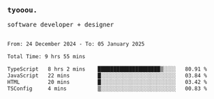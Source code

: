 <samp>
   <h3>tyooou.</h3>
   software developer + designer
   <br/><br/>
  <!--START_SECTION:waka-->

```txt
From: 24 December 2024 - To: 05 January 2025

Total Time: 9 hrs 55 mins

TypeScript   8 hrs 2 mins    ████████████████████▒░░░░   80.91 %
JavaScript   22 mins         █░░░░░░░░░░░░░░░░░░░░░░░░   03.84 %
HTML         20 mins         █░░░░░░░░░░░░░░░░░░░░░░░░   03.42 %
TSConfig     4 mins          ▒░░░░░░░░░░░░░░░░░░░░░░░░   00.83 %
```

<!--END_SECTION:waka-->
</samp>
